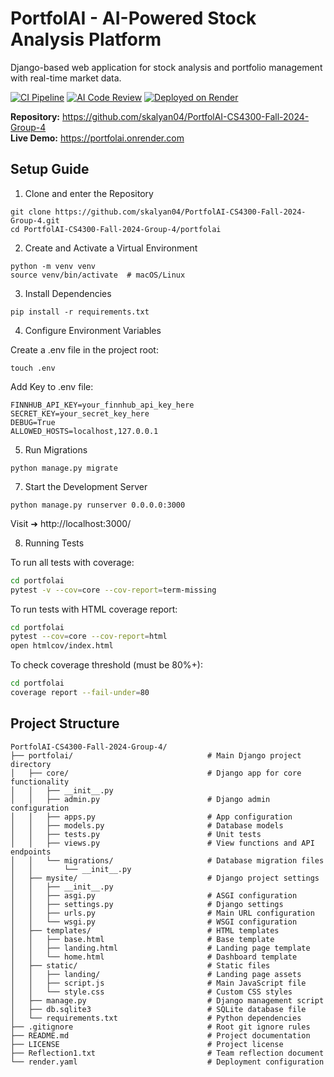 # PortfolAI - AI-Powered Stock Analysis Platform

Django-based web application for stock analysis and portfolio management with real-time market data.

[![CI Pipeline](https://github.com/skalyan04/PortfolAI-CS4300-Fall-2024-Group-4/actions/workflows/ci.yml/badge.svg)](https://github.com/skalyan04/PortfolAI-CS4300-Fall-2024-Group-4/actions/workflows/ci.yml)
[![AI Code Review](https://github.com/skalyan04/PortfolAI-CS4300-Fall-2024-Group-4/actions/workflows/ai-code-review.yml/badge.svg)](https://github.com/skalyan04/PortfolAI-CS4300-Fall-2024-Group-4/actions/workflows/ai-code-review.yml)
[![Deployed on Render](https://img.shields.io/badge/Deployed%20on-Render-46E3B7?logo=render)](https://portfolai.onrender.com)

**Repository:** https://github.com/skalyan04/PortfolAI-CS4300-Fall-2024-Group-4  
**Live Demo:** https://portfolai.onrender.com

## Setup Guide

1. Clone and enter the Repository

```
git clone https://github.com/skalyan04/PortfolAI-CS4300-Fall-2024-Group-4.git
cd PortfolAI-CS4300-Fall-2024-Group-4/portfolai
```

2. Create and Activate a Virtual Environment

```
python -m venv venv
source venv/bin/activate  # macOS/Linux
```

3. Install Dependencies

```
pip install -r requirements.txt
```

4. Configure Environment Variables

Create a .env file in the project root:

```
touch .env
```

Add Key to .env file:
```
FINNHUB_API_KEY=your_finnhub_api_key_here
SECRET_KEY=your_secret_key_here
DEBUG=True
ALLOWED_HOSTS=localhost,127.0.0.1
```

5. Run Migrations

```
python manage.py migrate
```

7. Start the Development Server

```
python manage.py runserver 0.0.0.0:3000
```

Visit ➜ http://localhost:3000/

8. Running Tests

To run all tests with coverage:

```bash
cd portfolai
pytest -v --cov=core --cov-report=term-missing
```

To run tests with HTML coverage report:

```bash
cd portfolai
pytest --cov=core --cov-report=html
open htmlcov/index.html
```

To check coverage threshold (must be 80%+):

```bash
cd portfolai
coverage report --fail-under=80
```

## Project Structure

```
PortfolAI-CS4300-Fall-2024-Group-4/
├── portfolai/                              # Main Django project directory
│   ├── core/                               # Django app for core functionality
│   │   ├── __init__.py
│   │   ├── admin.py                        # Django admin configuration
│   │   ├── apps.py                         # App configuration
│   │   ├── models.py                       # Database models
│   │   ├── tests.py                        # Unit tests
│   │   ├── views.py                        # View functions and API endpoints
│   │   └── migrations/                     # Database migration files
│   │       └── __init__.py
│   ├── mysite/                             # Django project settings
│   │   ├── __init__.py
│   │   ├── asgi.py                         # ASGI configuration
│   │   ├── settings.py                     # Django settings
│   │   ├── urls.py                         # Main URL configuration
│   │   └── wsgi.py                         # WSGI configuration
│   ├── templates/                          # HTML templates
│   │   ├── base.html                       # Base template
│   │   ├── landing.html                    # Landing page template
│   │   └── home.html                       # Dashboard template
│   ├── static/                             # Static files
│   │   ├── landing/                        # Landing page assets
│   │   ├── script.js                       # Main JavaScript file
│   │   └── style.css                       # Custom CSS styles
│   ├── manage.py                           # Django management script
│   ├── db.sqlite3                          # SQLite database file
│   └── requirements.txt                    # Python dependencies
├── .gitignore                              # Root git ignore rules
├── README.md                               # Project documentation
├── LICENSE                                 # Project license
├── Reflection1.txt                         # Team reflection document
└── render.yaml                             # Deployment configuration
```

